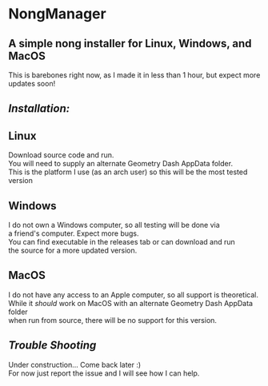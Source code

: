# NongManager
## A simple nong installer for Linux, Windows, and MacOS
This is barebones right now, as I made it in less than 1 hour, but expect more updates soon!

## _Installation:_

## Linux
Download source code and run.  
You will need to supply an alternate Geometry Dash AppData folder.  
This is the platform I use (as an arch user) so this will be the most tested version
## Windows
I do not own a Windows computer, so all testing will be done via  
a friend's computer. Expect more bugs.  
You can find executable in the releases tab or can download and run  
the source for a more updated version.
## MacOS
I do not have any access to an Apple computer, so all support is theoretical.  
While it _should_ work on MacOS with an alternate Geometry Dash AppData folder  
when run from source, there will be no support for this version.

## _Trouble Shooting_
Under construction... Come back later :)  
For now just report the issue and I will see how I can help.